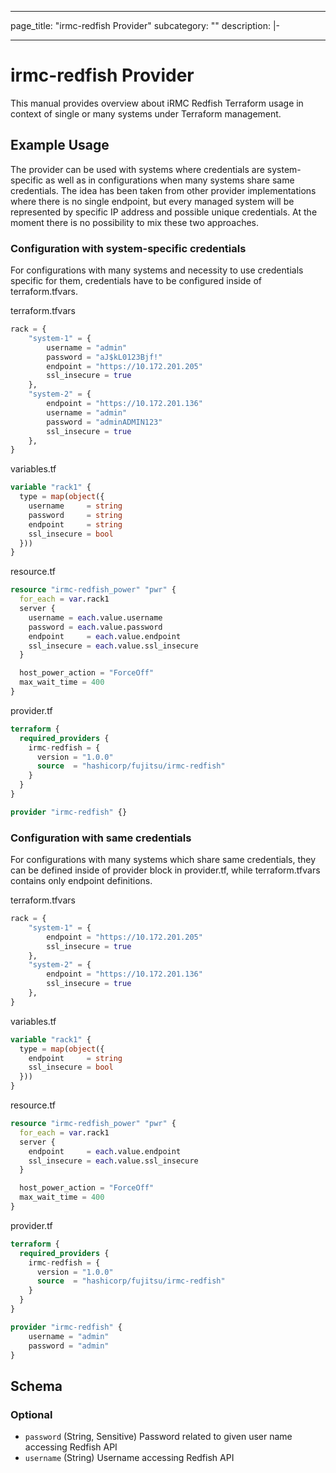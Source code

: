 <!--
Copyright (c) 2024 Fsas Technologies Inc., or its subsidiaries. All Rights Reserved.

Licensed under the Mozilla Public License Version 2.0 (the "License");
you may not use this file except in compliance with the License.
You may obtain a copy of the License at

    http://mozilla.org/MPL/2.0/

Unless required by applicable law or agreed to in writing, software
distributed under the License is distributed on an "AS IS" BASIS,
WITHOUT WARRANTIES OR CONDITIONS OF ANY KIND, either express or implied.
See the License for the specific language governing permissions and
limitations under the License.
-->

---
page_title: "irmc-redfish Provider"
subcategory: ""
description: |-
  
---

# irmc-redfish Provider

This manual provides overview about iRMC Redfish Terraform usage in context of single or many systems
under Terraform management.

## Example Usage

The provider can be used with systems where credentials are system-specific as well as in configurations
when many systems share same credentials. The idea has been taken from other provider implementations 
where there is no single endpoint, but every managed system will be represented by specific IP address
and possible unique credentials. At the moment there is no possibility to mix these two approaches.

### Configuration with system-specific credentials

For configurations with many systems and necessity to use credentials specific for them, credentials
have to be configured inside of terraform.tfvars.

terraform.tfvars
```terraform
rack = {
    "system-1" = {
        username = "admin"
        password = "aJ$kL0123Bjf!"
        endpoint = "https://10.172.201.205"
        ssl_insecure = true
    },
    "system-2" = {
        endpoint = "https://10.172.201.136"
        username = "admin"
        password = "adminADMIN123"
        ssl_insecure = true
    },
}
```

variables.tf
```terraform
variable "rack1" {
  type = map(object({
    username     = string
    password     = string
    endpoint     = string
    ssl_insecure = bool
  }))
}
```

resource.tf
```terraform
resource "irmc-redfish_power" "pwr" {
  for_each = var.rack1
  server {
    username = each.value.username
    password = each.value.password
    endpoint     = each.value.endpoint
    ssl_insecure = each.value.ssl_insecure
  }

  host_power_action = "ForceOff"
  max_wait_time = 400
}
```

provider.tf
```terraform
terraform {
  required_providers {
    irmc-redfish = {
      version = "1.0.0"
      source  = "hashicorp/fujitsu/irmc-redfish"
    }
  }
}

provider "irmc-redfish" {}
```

### Configuration with same credentials

For configurations with many systems which share same credentials, they can be defined
inside of provider block in provider.tf, while terraform.tfvars contains only endpoint definitions.

terraform.tfvars
```terraform
rack = {
    "system-1" = {
        endpoint = "https://10.172.201.205"
        ssl_insecure = true
    },
    "system-2" = {
        endpoint = "https://10.172.201.136"
        ssl_insecure = true
    },
}
```

variables.tf
```terraform
variable "rack1" {
  type = map(object({
    endpoint     = string
    ssl_insecure = bool
  }))
}
```

resource.tf
```terraform
resource "irmc-redfish_power" "pwr" {
  for_each = var.rack1
  server {
    endpoint     = each.value.endpoint
    ssl_insecure = each.value.ssl_insecure
  }

  host_power_action = "ForceOff"
  max_wait_time = 400
}
```

provider.tf
```terraform
terraform {
  required_providers {
    irmc-redfish = {
      version = "1.0.0"
      source  = "hashicorp/fujitsu/irmc-redfish"
    }
  }
}

provider "irmc-redfish" {
    username = "admin"
    password = "admin"
}
```

## Schema

### Optional

- `password` (String, Sensitive) Password related to given user name accessing Redfish API
- `username` (String) Username accessing Redfish API
